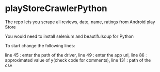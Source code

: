# playStoreCrawlerPython
The repo lets you scrape all reviews, date, name, ratings from Android play Store

You would need to install selenium and beautifulsoup for Python

To start change the following lines:

line 45 : enter the path of the driver,
line 49 :  enter the app url,
line 86 : approximated value of y(check code for comments),
line 131 : path of the csv
